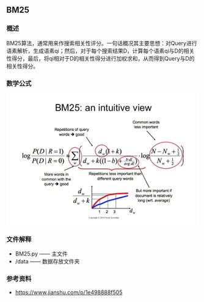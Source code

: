 ## BM25


### 概述
BM25算法，通常用来作搜索相关性评分。一句话概况其主要思想：对Query进行语素解析，生成语素qi；然后，对于每个搜索结果D，计算每个语素qi与D的相关性得分，最后，将qi相对于D的相关性得分进行加权求和，从而得到Query与D的相关性得分。


### 数学公式
![avatar](./BM25.png)


### 文件解释
* BM25.py —— 主文件
* /data —— 数据存放文件夹


### 参考资料
* https://www.jianshu.com/p/1e498888f505

